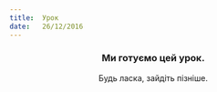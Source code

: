 ```yaml
---
title:  Урок
date:   26/12/2016
---
```


### <center>Ми готуємо цей урок.</center>
<center>Будь ласка, зайдіть пізніше.</center>